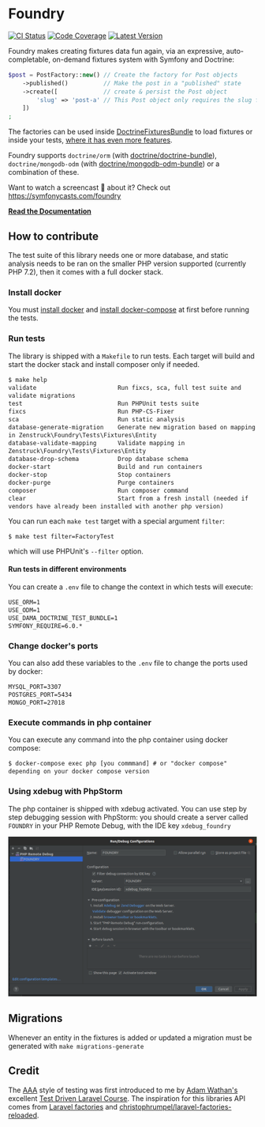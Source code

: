 # Foundry

[![CI Status](https://github.com/zenstruck/foundry/workflows/CI/badge.svg)](https://github.com/zenstruck/foundry/actions?query=workflow%3ACI)
[![Code Coverage](https://codecov.io/gh/zenstruck/foundry/branch/master/graph/badge.svg?token=77JIFYSUC5)](https://codecov.io/gh/zenstruck/foundry)
[![Latest Version](https://img.shields.io/packagist/v/zenstruck/foundry.svg)](https://packagist.org/packages/zenstruck/foundry)

Foundry makes creating fixtures data fun again, via an expressive, auto-completable, on-demand fixtures system with
Symfony and Doctrine:

```php
$post = PostFactory::new() // Create the factory for Post objects
    ->published()          // Make the post in a "published" state
    ->create([             // create & persist the Post object
        'slug' => 'post-a' // This Post object only requires the slug field - all other fields are random data
    ])
;
```

The factories can be used inside [DoctrineFixturesBundle](https://symfony.com/bundles/DoctrineFixturesBundle/current/index.html)
to load fixtures or inside your tests, [where it has even more features](https://symfony.com/bundles/ZenstruckFoundryBundle/current/index.html#using-in-your-tests).

Foundry supports `doctrine/orm` (with [doctrine/doctrine-bundle](https://github.com/doctrine/doctrinebundle)),
`doctrine/mongodb-odm` (with [doctrine/mongodb-odm-bundle](https://github.com/doctrine/DoctrineMongoDBBundle))
or a combination of these.

Want to watch a screencast 🎥 about it? Check out https://symfonycasts.com/foundry

**[Read the Documentation](https://symfony.com/bundles/ZenstruckFoundryBundle/current/index.html)**

## How to contribute

The test suite of this library needs one or more database, and static analysis needs to be ran on the smaller PHP version
supported (currently PHP 7.2), then it comes with a full docker stack.

### Install docker

You must [install docker](https://docs.docker.com/engine/install/) and [install docker-compose](https://docs.docker.com/compose/install/)
at first before running the tests.

### Run tests

The library is shipped with a `Makefile` to run tests.
Each target will build and start the docker stack and install composer only if needed.

```shell
$ make help
validate                       Run fixcs, sca, full test suite and validate migrations
test                           Run PHPUnit tests suite
fixcs                          Run PHP-CS-Fixer
sca                            Run static analysis
database-generate-migration    Generate new migration based on mapping in Zenstruck\Foundry\Tests\Fixtures\Entity
database-validate-mapping      Validate mapping in Zenstruck\Foundry\Tests\Fixtures\Entity
database-drop-schema           Drop database schema
docker-start                   Build and run containers
docker-stop                    Stop containers
docker-purge                   Purge containers
composer                       Run composer command
clear                          Start from a fresh install (needed if vendors have already been installed with another php version)
```

You can run each `make test` target with a special argument `filter`:
```shell
$ make test filter=FactoryTest
```

which will use PHPUnit's `--filter` option.

#### Run tests in different environments

You can create a `.env` file to change the context in which tests will execute:
```dotenv
USE_ORM=1
USE_ODM=1
USE_DAMA_DOCTRINE_TEST_BUNDLE=1
SYMFONY_REQUIRE=6.0.*
```

### Change docker's ports

You can also add these variables to the `.env` file to change the ports used by docker:
```dotenv
MYSQL_PORT=3307
POSTGRES_PORT=5434
MONGO_PORT=27018
```

### Execute commands in php container

You can execute any command into the php container using docker compose:
```shell
$ docker-compose exec php [you commmand] # or "docker compose" depending on your docker compose version
```

### Using xdebug with PhpStorm

The php container is shipped with xdebug activated. You can use step by step debugging session with PhpStorm: you should
create a server called `FOUNDRY` in your PHP Remote Debug, with the IDE key `xdebug_foundry`

![PhpStorm with xdebug](docs/phpstorm-xdebug-config.png)

## Migrations

Whenever an entity in the fixtures is added or updated a migration must be generated with `make migrations-generate`

## Credit

The [AAA](https://www.thephilocoder.com/unit-testing-aaa-pattern/) style of testing was first introduced to me by
[Adam Wathan's](https://adamwathan.me/) excellent [Test Driven Laravel Course](https://course.testdrivenlaravel.com/).
The inspiration for this libraries API comes from [Laravel factories](https://laravel.com/docs/master/database-testing)
and [christophrumpel/laravel-factories-reloaded](https://github.com/christophrumpel/laravel-factories-reloaded).

